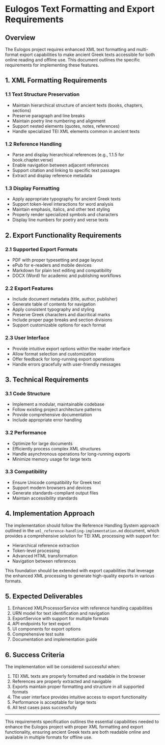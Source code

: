 # Eulogos Text Formatting and Export Requirements

## Overview

The Eulogos project requires enhanced XML text formatting and multi-format export capabilities to make ancient Greek texts accessible for both online reading and offline use. This document outlines the specific requirements for implementing these features.

## 1. XML Formatting Requirements

### 1.1 Text Structure Preservation

- Maintain hierarchical structure of ancient texts (books, chapters, sections)
- Preserve paragraph and line breaks
- Maintain poetry line numbering and alignment
- Support nested elements (quotes, notes, references)
- Handle specialized TEI XML elements common in ancient texts

### 1.2 Reference Handling

- Parse and display hierarchical references (e.g., 1.1.5 for book.chapter.verse)
- Enable navigation between adjacent references
- Support citation and linking to specific text passages
- Extract and display reference metadata

### 1.3 Display Formatting

- Apply appropriate typography for ancient Greek texts
- Support token-level interactions for word analysis
- Maintain emphasis, italics, and other text styling
- Properly render specialized symbols and characters
- Display line numbers for poetry and verse texts

## 2. Export Functionality Requirements

### 2.1 Supported Export Formats

- PDF with proper typesetting and page layout
- ePub for e-readers and mobile devices
- Markdown for plain text editing and compatibility
- DOCX (Word) for academic and publishing workflows

### 2.2 Export Features

- Include document metadata (title, author, publisher)
- Generate table of contents for navigation
- Apply consistent typography and styling
- Preserve Greek characters and diacritical marks
- Include proper page breaks and section divisions
- Support customizable options for each format

### 2.3 User Interface

- Provide intuitive export options within the reader interface
- Allow format selection and customization
- Offer feedback for long-running export operations
- Handle errors gracefully with user-friendly messages

## 3. Technical Requirements

### 3.1 Code Structure

- Implement a modular, maintainable codebase
- Follow existing project architecture patterns
- Provide comprehensive documentation
- Include appropriate error handling

### 3.2 Performance

- Optimize for large documents
- Efficiently process complex XML structures
- Handle asynchronous operations for long-running exports
- Minimize memory usage for large texts

### 3.3 Compatibility

- Ensure Unicode compatibility for Greek text
- Support modern browsers and devices
- Generate standards-compliant output files
- Maintain accessibility standards

## 4. Implementation Approach

The implementation should follow the Reference Handling System approach outlined in the `xml_reference-handling-implementation.md` document, which provides a comprehensive solution for TEI XML processing with support for:

- Hierarchical reference extraction
- Token-level processing
- Advanced HTML transformation
- Navigation between references

This foundation should be extended with export capabilities that leverage the enhanced XML processing to generate high-quality exports in various formats.

## 5. Expected Deliverables

1. Enhanced XMLProcessorService with reference handling capabilities
2. URN model for text identification and navigation
3. ExportService with support for multiple formats
4. API endpoints for text export
5. UI components for export options
6. Comprehensive test suite
7. Documentation and implementation guide

## 6. Success Criteria

The implementation will be considered successful when:

1. TEI XML texts are properly formatted and readable in the browser
2. References are properly extracted and navigable
3. Exports maintain proper formatting and structure in all supported formats
4. The user interface provides intuitive access to export functionality
5. Performance is acceptable for large texts
6. All test cases pass successfully

---

This requirements specification outlines the essential capabilities needed to enhance the Eulogos project with proper XML formatting and export functionality, ensuring ancient Greek texts are both readable online and available in multiple formats for offline use.
